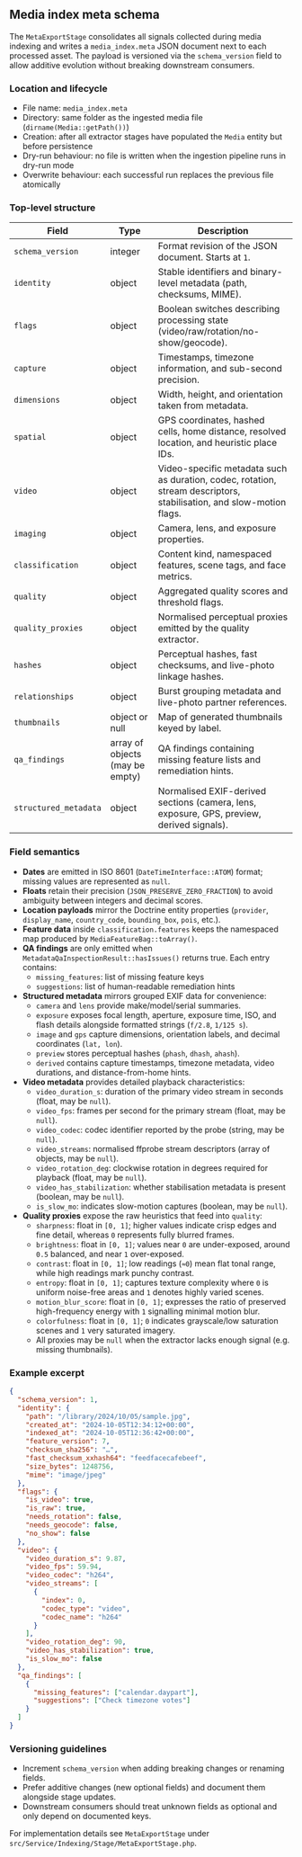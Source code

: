 ## Media index meta schema

The `MetaExportStage` consolidates all signals collected during media indexing and writes a
`media_index.meta` JSON document next to each processed asset. The payload is versioned via the
`schema_version` field to allow additive evolution without breaking downstream consumers.

### Location and lifecycle

- File name: `media_index.meta`
- Directory: same folder as the ingested media file (`dirname(Media::getPath())`)
- Creation: after all extractor stages have populated the `Media` entity but before persistence
- Dry-run behaviour: no file is written when the ingestion pipeline runs in dry-run mode
- Overwrite behaviour: each successful run replaces the previous file atomically

### Top-level structure

| Field             | Type                                      | Description |
|-------------------|-------------------------------------------|-------------|
| `schema_version`  | integer                                   | Format revision of the JSON document. Starts at `1`. |
| `identity`        | object                                    | Stable identifiers and binary-level metadata (path, checksums, MIME). |
| `flags`           | object                                    | Boolean switches describing processing state (video/raw/rotation/no-show/geocode). |
| `capture`         | object                                    | Timestamps, timezone information, and sub-second precision. |
| `dimensions`      | object                                    | Width, height, and orientation taken from metadata. |
| `spatial`         | object                                    | GPS coordinates, hashed cells, home distance, resolved location, and heuristic place IDs. |
| `video`           | object                                    | Video-specific metadata such as duration, codec, rotation, stream descriptors, stabilisation, and slow-motion flags. |
| `imaging`         | object                                    | Camera, lens, and exposure properties. |
| `classification`  | object                                    | Content kind, namespaced features, scene tags, and face metrics. |
| `quality`         | object                                    | Aggregated quality scores and threshold flags. |
| `quality_proxies` | object                                    | Normalised perceptual proxies emitted by the quality extractor. |
| `hashes`          | object                                    | Perceptual hashes, fast checksums, and live-photo linkage hashes. |
| `relationships`   | object                                    | Burst grouping metadata and live-photo partner references. |
| `thumbnails`      | object or null                            | Map of generated thumbnails keyed by label. |
| `qa_findings`     | array of objects (may be empty)           | QA findings containing missing feature lists and remediation hints. |
| `structured_metadata` | object                                | Normalised EXIF-derived sections (camera, lens, exposure, GPS, preview, derived signals). |

### Field semantics

- **Dates** are emitted in ISO 8601 (`DateTimeInterface::ATOM`) format; missing values are represented as `null`.
- **Floats** retain their precision (`JSON_PRESERVE_ZERO_FRACTION`) to avoid ambiguity between integers and decimal scores.
- **Location payloads** mirror the Doctrine entity properties (`provider`, `display_name`, `country_code`, `bounding_box`, `pois`, etc.).
- **Feature data** inside `classification.features` keeps the namespaced map produced by `MediaFeatureBag::toArray()`.
- **QA findings** are only emitted when `MetadataQaInspectionResult::hasIssues()` returns true. Each entry contains:
  - `missing_features`: list of missing feature keys
  - `suggestions`: list of human-readable remediation hints
- **Structured metadata** mirrors grouped EXIF data for convenience:
  - `camera` and `lens` provide make/model/serial summaries.
  - `exposure` exposes focal length, aperture, exposure time, ISO, and flash details alongside formatted strings (`f/2.8`, `1/125 s`).
  - `image` and `gps` capture dimensions, orientation labels, and decimal coordinates (`lat, lon`).
  - `preview` stores perceptual hashes (`phash`, `dhash`, `ahash`).
  - `derived` contains capture timestamps, timezone metadata, video durations, and distance-from-home hints.
- **Video metadata** provides detailed playback characteristics:
  - `video_duration_s`: duration of the primary video stream in seconds (float, may be `null`).
  - `video_fps`: frames per second for the primary stream (float, may be `null`).
  - `video_codec`: codec identifier reported by the probe (string, may be `null`).
  - `video_streams`: normalised ffprobe stream descriptors (array of objects, may be `null`).
  - `video_rotation_deg`: clockwise rotation in degrees required for playback (float, may be `null`).
  - `video_has_stabilization`: whether stabilisation metadata is present (boolean, may be `null`).
  - `is_slow_mo`: indicates slow-motion captures (boolean, may be `null`).
- **Quality proxies** expose the raw heuristics that feed into `quality`:
  - `sharpness`: float in `[0, 1]`; higher values indicate crisp edges and fine detail, whereas `0` represents fully blurred frames.
  - `brightness`: float in `[0, 1]`; values near `0` are under-exposed, around `0.5` balanced, and near `1` over-exposed.
  - `contrast`: float in `[0, 1]`; low readings (`≈0`) mean flat tonal range, while high readings mark punchy contrast.
  - `entropy`: float in `[0, 1]`; captures texture complexity where `0` is uniform noise-free areas and `1` denotes highly varied scenes.
  - `motion_blur_score`: float in `[0, 1]`; expresses the ratio of preserved high-frequency energy with `1` signalling minimal motion blur.
  - `colorfulness`: float in `[0, 1]`; `0` indicates grayscale/low saturation scenes and `1` very saturated imagery.
  - All proxies may be `null` when the extractor lacks enough signal (e.g. missing thumbnails).

### Example excerpt

```json
{
  "schema_version": 1,
  "identity": {
    "path": "/library/2024/10/05/sample.jpg",
    "created_at": "2024-10-05T12:34:12+00:00",
    "indexed_at": "2024-10-05T12:36:42+00:00",
    "feature_version": 7,
    "checksum_sha256": "…",
    "fast_checksum_xxhash64": "feedfacecafebeef",
    "size_bytes": 1248756,
    "mime": "image/jpeg"
  },
  "flags": {
    "is_video": true,
    "is_raw": true,
    "needs_rotation": false,
    "needs_geocode": false,
    "no_show": false
  },
  "video": {
    "video_duration_s": 9.87,
    "video_fps": 59.94,
    "video_codec": "h264",
    "video_streams": [
      {
        "index": 0,
        "codec_type": "video",
        "codec_name": "h264"
      }
    ],
    "video_rotation_deg": 90,
    "video_has_stabilization": true,
    "is_slow_mo": false
  },
  "qa_findings": [
    {
      "missing_features": ["calendar.daypart"],
      "suggestions": ["Check timezone votes"]
    }
  ]
}
```

### Versioning guidelines

- Increment `schema_version` when adding breaking changes or renaming fields.
- Prefer additive changes (new optional fields) and document them alongside stage updates.
- Downstream consumers should treat unknown fields as optional and only depend on documented keys.

For implementation details see `MetaExportStage` under
`src/Service/Indexing/Stage/MetaExportStage.php`.
